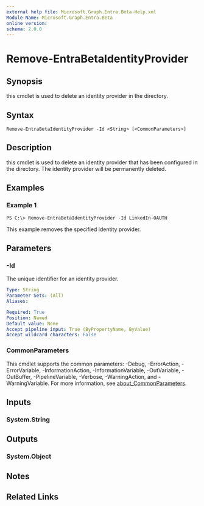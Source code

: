 ```yaml
---
external help file: Microsoft.Graph.Entra.Beta-Help.xml
Module Name: Microsoft.Graph.Entra.Beta
online version:
schema: 2.0.0
---
```


# Remove-EntraBetaIdentityProvider

## Synopsis
this cmdlet is used to delete an identity provider in the directory.

## Syntax

```
Remove-EntraBetaIdentityProvider -Id <String> [<CommonParameters>]
```

## Description
this cmdlet is used to delete an identity provider that has been configured in the directory.
The identity provider will be permanently deleted.

## Examples

### Example 1
```
PS C:\> Remove-EntraBetaIdentityProvider -Id LinkedIn-OAUTH
```

This example removes the specified identity provider.

## Parameters

### -Id
The unique identifier for an identity provider.

```yaml
Type: String
Parameter Sets: (All)
Aliases:

Required: True
Position: Named
Default value: None
Accept pipeline input: True (ByPropertyName, ByValue)
Accept wildcard characters: False
```

### CommonParameters
This cmdlet supports the common parameters: -Debug, -ErrorAction, -ErrorVariable, -InformationAction, -InformationVariable, -OutVariable, -OutBuffer, -PipelineVariable, -Verbose, -WarningAction, and -WarningVariable. For more information, see [about_CommonParameters](https://go.microsoft.com/fwlink/?LinkID=113216).

## Inputs

### System.String
## Outputs

### System.Object
## Notes

## Related Links
